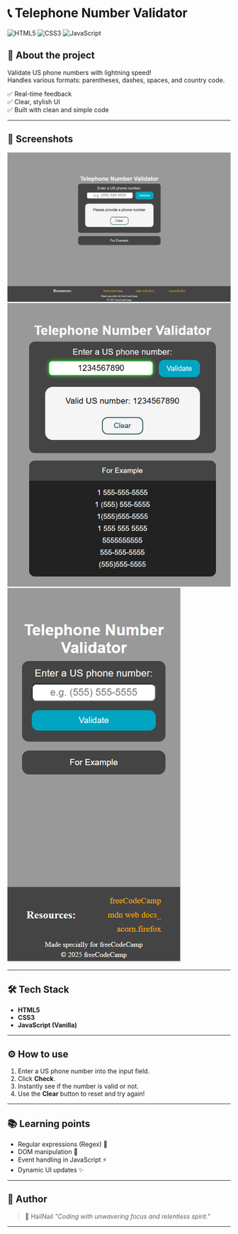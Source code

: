 # 📞 Telephone Number Validator

![HTML5](https://img.shields.io/badge/HTML5-E34F26?style=for-the-badge&logo=html5&logoColor=white)
![CSS3](https://img.shields.io/badge/CSS3-1572B6?style=for-the-badge&logo=css3&logoColor=white)
![JavaScript](https://img.shields.io/badge/JavaScript-F7DF1E?style=for-the-badge&logo=javascript&logoColor=black)

## 🚀 About the project

Validate US phone numbers with lightning speed!  
Handles various formats: parentheses, dashes, spaces, and country code.

✅ Real-time feedback  
✅ Clear, stylish UI  
✅ Built with clean and simple code

---

## 📸 Screenshots

![full Screen](images/tnvOne.png)
![valid Number](images/tnvTwo.png)
![mobile Version](images/tnvThree.png)

---

## 🛠️ Tech Stack

- **HTML5**
- **CSS3**
- **JavaScript (Vanilla)**

---

## ⚙️ How to use

1. Enter a US phone number into the input field.
2. Click **Check**.
3. Instantly see if the number is valid or not.
4. Use the **Clear** button to reset and try again!

---

## 📚 Learning points

- Regular expressions (Regex) 🧠
- DOM manipulation 🎯
- Event handling in JavaScript ⚡
- Dynamic UI updates ✨

---

## 🧙 Author

> 🥷 HailNail
> _"Coding with unwavering focus and relentless spirit."_

---
